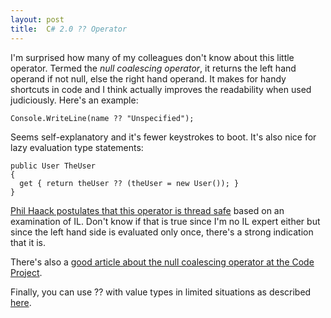 ```yaml
---
layout: post
title:  C# 2.0 ?? Operator
---
```

I'm surprised how many of my colleagues don't know about this little operator. Termed the _null coalescing operator_, it returns the left hand operand if not null, else the right hand operand. It makes for handy shortcuts in code and I think actually improves the readability when used judiciously. Here's an example:
    
    Console.WriteLine(name ?? "Unspecified");  
    

Seems self-explanatory and it's fewer keystrokes to boot. It's also nice for lazy evaluation type statements:
    
    public User TheUser
    {
      get { return theUser ?? (theUser = new User()); }
    }

[Phil Haack postulates that this operator is thread safe](http://www.google.com/url?sa=t&ct=res&cd=5&url=http%3A%2F%2Fhaacked.com%2Farchive%2F2006%2F08%2F08%2FIsTheNullCoalescingOperatorThreadSafe.aspx&ei=wxQWSOeBJ4_MefXlobcC&usg=AFQjCNGoBD7dEN4fvcXqszvh0neA0eyCZw&sig2=TaXdEgzoxe0F-8UtII_Y4w) based on an examination of IL. Don't know if that is true since I'm no IL expert either but since the left hand side is evaluated only once, there's a strong indication that it is.

There's also a [good article about the null coalescing operator at the Code Project](http://www.codeproject.com/KB/cs/NullCoalescingOperator.aspx).

Finally, you can use ?? with value types in limited situations as described [here](http://haacked.com/archive/2006/08/07/TinyTrickForViewStateBackedProperties.aspx).
